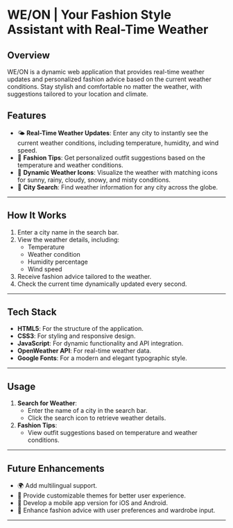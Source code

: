 # WE/ON | Your Fashion Style Assistant with Real-Time Weather
## **Overview**

WE/ON is a dynamic web application that provides real-time weather updates and personalized fashion advice based on the current weather conditions. Stay stylish and comfortable no matter the weather, with suggestions tailored to your location and climate.

## **Features**

- 🌤 **Real-Time Weather Updates**: Enter any city to instantly see the current weather conditions, including temperature, humidity, and wind speed.
- 🧥 **Fashion Tips**: Get personalized outfit suggestions based on the temperature and weather conditions.
- 🔄 **Dynamic Weather Icons**: Visualize the weather with matching icons for sunny, rainy, cloudy, snowy, and misty conditions.
- 🔎 **City Search**: Find weather information for any city across the globe.

---

## **How It Works**

1. Enter a city name in the search bar.
2. View the weather details, including:
    - Temperature
    - Weather condition
    - Humidity percentage
    - Wind speed
3. Receive fashion advice tailored to the weather.
4. Check the current time dynamically updated every second.

---

## **Tech Stack**

- **HTML5**: For the structure of the application.
- **CSS3**: For styling and responsive design.
- **JavaScript**: For dynamic functionality and API integration.
- **OpenWeather API**: For real-time weather data.
- **Google Fonts**: For a modern and elegant typographic style.



---

## **Usage**

1. **Search for Weather**:
    - Enter the name of a city in the search bar.
    - Click the search icon to retrieve weather details.
2. **Fashion Tips**:
    - View outfit suggestions based on temperature and weather conditions.

---



## **Future Enhancements**

- 🌍 Add multilingual support.
- 🎨 Provide customizable themes for better user experience.
- 📱 Develop a mobile app version for iOS and Android.
- 👗 Enhance fashion advice with user preferences and wardrobe input.

---

